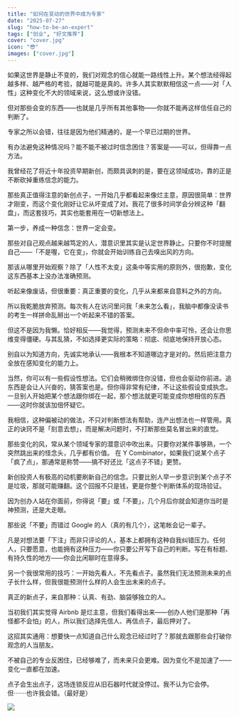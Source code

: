 ```yaml
---
title: "如何在变动的世界中成为专家"
date: "2025-07-27"
slug: "how-to-be-an-expert"
tags: ["创业", "好文推荐"]
cover: "cover.jpg"
icon: "😎"
images: ["cover.jpg"]
---
```

如果这世界是静止不变的，我们对观念的信心就能一路线性上升。某个想法经得起越多样、越严格的考验，就越可能是真的。许多人其实默默相信这一点——对「人性」这种变化不大的领域来说，这么想或许没错。



但对那些会变的东西——也就是几乎所有其他事物——你就不能再这样信任自己的判断了。



专家之所以会错，往往是因为他们精通的，是一个早已过期的世界。



有办法避免这种情况吗？能不能不被过时信念困住？答案是——可以，但得靠一点方法。



我曾经花了将近十年投资早期新创，而颇具讽刺的是，要在这领域成功，靠的正是不断砍掉重练信念的能力。



那些真正值得注意的新创点子，一开始几乎都看起来像烂主意，原因很简单：世界才刚变，而这个变化刚好让它从坏变成了对。我花了很多时间学会分辨这种「翻盘」，而这套技巧，其实也能套用在一切新想法上。



第一步，养成一种信念：世界一定会变。



那些对自己观点越来越笃定的人，潜意识里其实是认定世界静止。只要你不时提醒自己——「不是喔，它在变」，你就会开始训练自己去嗅出风的方向。



那该从哪里开始观察？除了「人性不太变」这条中等实用的原则外，很抱歉，变化这东西基本上没办法准确预测。



听起来像废话，但很重要：真正重要的变化，几乎从来都来自意料之外的方向。



所以我乾脆放弃预测。每次有人在访问里问我「未来怎么看」，我脑中都像没读书的考生一样拼命乱掰出一个听起来不错的答案。



但这不是因为我懒。恰好相反——我觉得，预测未来不但命中率可怜，还会让你思维变得僵硬。与其乱猜，不如选择更实际的策略：彻底、彻底地保持开放心态。



别自以为知道方向，先诚实地承认——我根本不知道哪边才是对的。然后把注意力全放在感知变化的能力上。



当然，你可以有一些假设性想法。它们会稍微绑住你没错，但也会驱动你前进。追东西是会让人兴奋的，猜答案也是。但你得非常有纪律，不让这些假设变成执念。
一旦别人开始把某个想法跟你绑在一起，那个想法就更可能变成你想相信的东西——这时你就该加倍怀疑它。



我相信，这种偏被动的做法，不只对判断想法有帮助，连产出想法也一样管用。真正的诀窍不是「刻意去想」，而是解决问题时，不打断那些莫名冒出来的直觉。



那些变化的风，常从某个领域专家的潜意识中吹出来。只要你对某件事够熟，一个突然跳出来的怪念头，几乎都有价值。
在 Y Combinator，如果我们说某个点子「疯了点」，那通常是称赞——搞不好还比「这点子不错」更赞。



新创投资人有极高的动机要刷新自己的信念。只要比别人早一步意识到某个点子不是垃圾，那就可能赚翻。这个回报不只是钱，更是你整个判断体系的现场验证。



因为创办人站在你面前，你得说「要」或「不要」，几个月后你就会知道你当时是神预测，还是大走眼。



那些说「不要」而错过 Google 的人（真的有几个），这笔帐会记一辈子。



凡是对想法要「下注」而非只评论的人，基本上都拥有这种自我纠错压力。任何人，只要愿意，也能拥有这种压力——你只要公开写下自己的判断。写在有标题、有持久性的地方——你会比闲聊时在意得多。



另一个我很常用的技巧：一开始先看人，不先看点子。虽然我们无法预测未来的点子长什么样，但我很能预测什么样的人会生出未来的点子。



真正的新点子，来自那种：认真、有劲、脑袋够独立的人。



当初我们其实觉得 Airbnb 是烂主意，但我们看得出来——创办人他们是那种「再怪都不会怕」的人，所以我们选择先信人、再信点子，最后押对了。



这招其实通用：想要快一点知道自己什么观念已经过时了？那就去跟那些会打破你观念的人当朋友。



不被自己的专业反困住，已经够难了，而未来只会更难。因为变化不是加速了——变化一直都在加速。



点子会生出点子，这场连锁反应从旧石器时代就没停过。我不认为它会停。
但⋯⋯也许我会错。（最好是）




![](https://prod-files-secure.s3.us-west-2.amazonaws.com/112d0858-5090-4d34-a606-b75eb8d65fd2/46476355-9cf3-4e99-9b7a-3531bc426380/1000202064.png?X-Amz-Algorithm=AWS4-HMAC-SHA256&X-Amz-Content-Sha256=UNSIGNED-PAYLOAD&X-Amz-Credential=ASIAZI2LB466TVHT3VQ4%2F20251026%2Fus-west-2%2Fs3%2Faws4_request&X-Amz-Date=20251026T143119Z&X-Amz-Expires=3600&X-Amz-Security-Token=IQoJb3JpZ2luX2VjENb%2F%2F%2F%2F%2F%2F%2F%2F%2F%2FwEaCXVzLXdlc3QtMiJHMEUCIQDUbXWaT9GfbQca4KvGyZrOyZYAHAgXsxmp2QwuxN%2B7YwIgNgJHu5dVSSQXUaUzlexuzVeAAnDVY98x%2FdocNMqNozMqiAQIj%2F%2F%2F%2F%2F%2F%2F%2F%2F%2F%2FARAAGgw2Mzc0MjMxODM4MDUiDAx13miAdvEojywcwyrcA11cxrXHu9NCm%2BuOcYC9HVxjHBKoYV%2BzcgoHvSMwpKRtiDq547mWQmthe7Cb9JNP1twMUHKFes9J9E3Nz9G5WgNbaNX1lgKK41dz0XpsXkD0syVO22%2FP1KXApdzo3uPDg2EMpZidwC8ler7zGO4HEdUHQeNthAzAWbgUk5PHhsph66l7yBuYhDbJYoFn73CY78EL%2FhYBLFJrETGVCVOOyCdV%2BiTFRUlpWTtMQd76LBgkHuv%2BAoKErTqiO7m8an4iRpWxMJNbKZgIbD67md9U6lvRpN5o2kgyjMkDWHYLlVIlaBQlnTTzbVRSIqk66aVsPFWp4C0WFd2qpC5afB4Sf8l0d%2BBgb8jpB70%2BL0s3RVw5e6tvthcNargJ1M05Cti65o45oBqzlyVywQV%2BH%2FGq4pk38TWECv%2FyoxAQmSLtYmvqEr7fyxfwYSusCHserk8muSnF5UVkDN7hQYZPmDuDvc%2FmgmhsvO9M03geCNKcuCF73CS7IoA1mWwbNBBVdTdb%2FJU9YeFC1LNHkk%2BKWTknoYXBU4RPdKiH8cT9kNNSSMCfieb596fNHE0fKmzgb7kKsK1I%2BfnwJjidq4jWeXAhEXCqT5C%2FWIS9ChHkeeV%2FsI6qu6JUbIjxL21SskrrMNTX%2BMcGOqUBSOmy5GXihgGKFE99diDOZTzZla8Y3FRn6B5jg3G9HW4kBaLnE4mp7XWimCb%2FEcTy1ZTPRO6RNtaKsMh3mRy%2F%2BSg4xU8qE3F3sHaqB5gZJ2biocnebLvYJVecX2M51u2fVPVfjDeX%2BfmLsRcNmkJg6nZwk0cgV4PXjqFhlwTHsqgx6i3wUgqodL%2FB0hciHWVWzKc7O1%2Bka152bdcZxCZv1lUMhrfW&X-Amz-Signature=2ec2f21c054a37d7ae1fce76732f4274de35b37798b7b8eca4b7bdac15713b88&X-Amz-SignedHeaders=host&x-amz-checksum-mode=ENABLED&x-id=GetObject)


